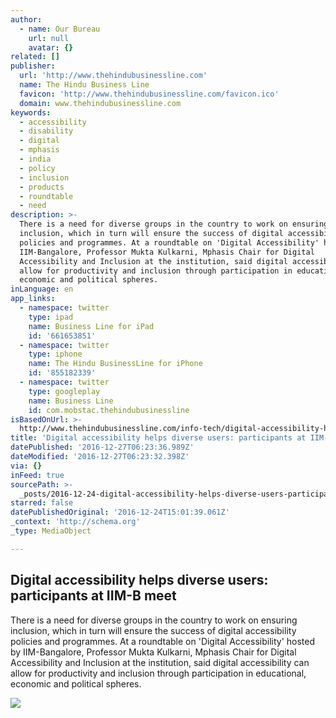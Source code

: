 ```yaml
---
author:
  - name: Our Bureau
    url: null
    avatar: {}
related: []
publisher:
  url: 'http://www.thehindubusinessline.com'
  name: The Hindu Business Line
  favicon: 'http://www.thehindubusinessline.com/favicon.ico'
  domain: www.thehindubusinessline.com
keywords:
  - accessibility
  - disability
  - digital
  - mphasis
  - india
  - policy
  - inclusion
  - products
  - roundtable
  - need
description: >-
  There is a need for diverse groups in the country to work on ensuring
  inclusion, which in turn will ensure the success of digital accessibility
  policies and programmes. At a roundtable on 'Digital Accessibility' hosted by
  IIM-Bangalore, Professor Mukta Kulkarni, Mphasis Chair for Digital
  Accessibility and Inclusion at the institution, said digital accessibility can
  allow for productivity and inclusion through participation in educational,
  economic and political spheres.
inLanguage: en
app_links:
  - namespace: twitter
    type: ipad
    name: Business Line for iPad
    id: '661653851'
  - namespace: twitter
    type: iphone
    name: The Hindu BusinessLine for iPhone
    id: '855182339'
  - namespace: twitter
    type: googleplay
    name: Business Line
    id: com.mobstac.thehindubusinessline
isBasedOnUrl: >-
  http://www.thehindubusinessline.com/info-tech/digital-accessibility-helps-diverse-users-participants-at-iimb-meet/article9436598.ece
title: 'Digital accessibility helps diverse users: participants at IIM-B meet'
datePublished: '2016-12-27T06:23:36.989Z'
dateModified: '2016-12-27T06:23:32.398Z'
via: {}
inFeed: true
sourcePath: >-
  _posts/2016-12-24-digital-accessibility-helps-diverse-users-participants-at-i.md
starred: false
datePublishedOriginal: '2016-12-24T15:01:39.061Z'
_context: 'http://schema.org'
_type: MediaObject

---
```

<article style=""><h1>Digital accessibility helps diverse users: participants at IIM-B meet</h1><p>There is a need for diverse groups in the country to work on ensuring inclusion, which in turn will ensure the success of digital accessibility policies and programmes. At a roundtable on 'Digital Accessibility' hosted by IIM-Bangalore, Professor Mukta Kulkarni, Mphasis Chair for Digital Accessibility and Inclusion at the institution, said digital accessibility can allow for productivity and inclusion through participation in educational, economic and political spheres.</p><img src="http://www.thehindubusinessline.com/multimedia/dynamic/03106/bl21_wheel_chair_3106636g.jpg" /></article>